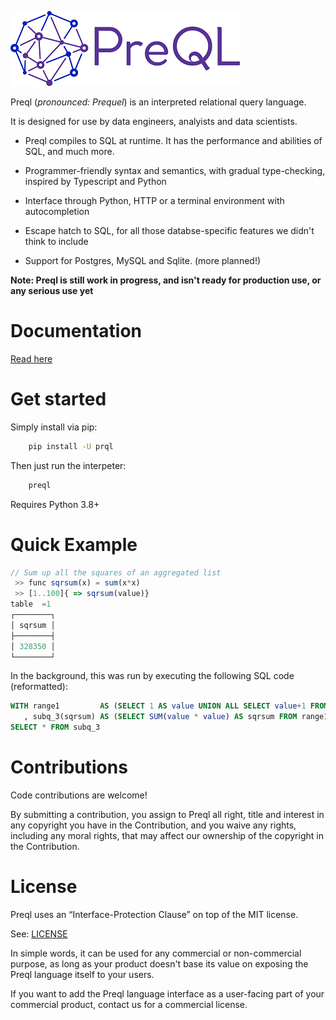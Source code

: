 ![alt text](logo_small.png "Logo")

Preql (*pronounced: Prequel*) is an interpreted relational query language.

It is designed for use by data engineers, analyists and data scientists.

* Preql compiles to SQL at runtime. It has the performance and abilities of SQL, and much more.

* Programmer-friendly syntax and semantics, with gradual type-checking, inspired by Typescript and Python

* Interface through Python, HTTP or a terminal environment with autocompletion

* Escape hatch to SQL, for all those databse-specific features we didn't think to include

* Support for Postgres, MySQL and Sqlite. (more planned!)

**Note: Preql is still work in progress, and isn't ready for production use, or any serious use yet**

# Documentation

[Read here](https://preql.readthedocs.io/en/latest/)

# Get started

Simply install via pip:

```sh
    pip install -U prql
```

Then just run the interpeter:

```sh
    preql
```

Requires Python 3.8+

# Quick Example

```javascript
// Sum up all the squares of an aggregated list
 >> func sqrsum(x) = sum(x*x)
 >> [1..100]{ => sqrsum(value)}
table  =1
┌────────┐
│ sqrsum │
├────────┤
│ 328350 │
└────────┘
```

In the background, this was run by executing the following SQL code (reformatted):

```sql
WITH range1         AS (SELECT 1 AS value UNION ALL SELECT value+1 FROM range1 WHERE value+1<100)
   , subq_3(sqrsum) AS (SELECT SUM(value * value) AS sqrsum FROM range1)
SELECT * FROM subq_3
```


# Contributions

Code contributions are welcome!

By submitting a contribution, you assign to Preql all right, title and interest in any copyright you have in the Contribution, and you waive any rights, including any moral rights, that may affect our ownership of the copyright in the Contribution.

# License

Preql uses an “Interface-Protection Clause” on top of the MIT license.

See: [LICENSE](LICENSE)

In simple words, it can be used for any commercial or non-commercial purpose, as long as your product doesn't base its value on exposing the Preql language itself to your users.

If you want to add the Preql language interface as a user-facing part of your commercial product, contact us for a commercial license.
